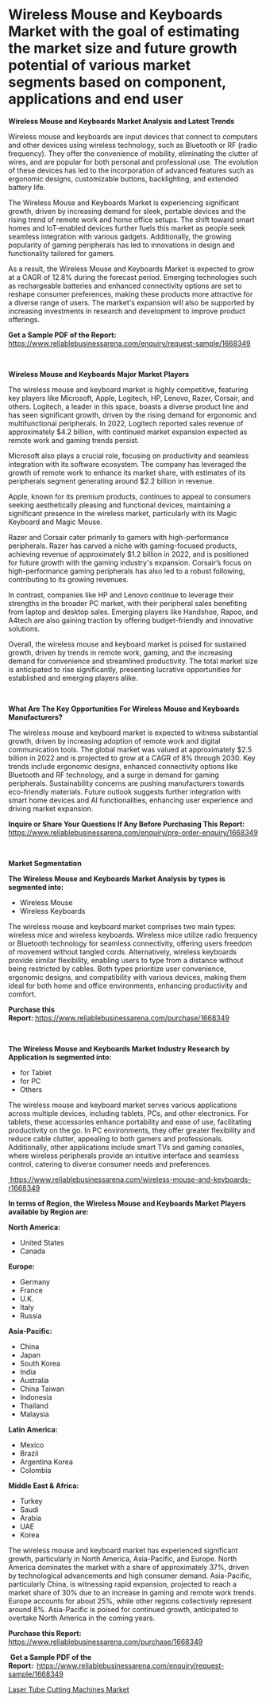 <p><h1>Wireless Mouse and Keyboards Market with the goal of estimating the market size and future growth potential of various market segments based on component, applications and end user</h1></p><p><strong>Wireless Mouse and Keyboards Market Analysis and Latest Trends</strong></p>
<p><p>Wireless mouse and keyboards are input devices that connect to computers and other devices using wireless technology, such as Bluetooth or RF (radio frequency). They offer the convenience of mobility, eliminating the clutter of wires, and are popular for both personal and professional use. The evolution of these devices has led to the incorporation of advanced features such as ergonomic designs, customizable buttons, backlighting, and extended battery life.</p><p>The Wireless Mouse and Keyboards Market is experiencing significant growth, driven by increasing demand for sleek, portable devices and the rising trend of remote work and home office setups. The shift toward smart homes and IoT-enabled devices further fuels this market as people seek seamless integration with various gadgets. Additionally, the growing popularity of gaming peripherals has led to innovations in design and functionality tailored for gamers.</p><p>As a result, the Wireless Mouse and Keyboards Market is expected to grow at a CAGR of 12.8% during the forecast period. Emerging technologies such as rechargeable batteries and enhanced connectivity options are set to reshape consumer preferences, making these products more attractive for a diverse range of users. The market's expansion will also be supported by increasing investments in research and development to improve product offerings.</p></p>
<p><strong>Get a Sample PDF of the Report:&nbsp;</strong> <a href="https://www.reliablebusinessarena.com/enquiry/request-sample/1668349?utm_campaign=1891&utm_medium=2&utm_source=Github&utm_content=ia&utm_term=06032025&utm_id=wireless-mouse-and-keyboards">https://www.reliablebusinessarena.com/enquiry/request-sample/1668349</a></p>
<p>&nbsp;</p>
<p><strong>Wireless Mouse and Keyboards Major Market Players</strong></p>
<p><p>The wireless mouse and keyboard market is highly competitive, featuring key players like Microsoft, Apple, Logitech, HP, Lenovo, Razer, Corsair, and others. Logitech, a leader in this space, boasts a diverse product line and has seen significant growth, driven by the rising demand for ergonomic and multifunctional peripherals. In 2022, Logitech reported sales revenue of approximately $4.2 billion, with continued market expansion expected as remote work and gaming trends persist.</p><p>Microsoft also plays a crucial role, focusing on productivity and seamless integration with its software ecosystem. The company has leveraged the growth of remote work to enhance its market share, with estimates of its peripherals segment generating around $2.2 billion in revenue.</p><p>Apple, known for its premium products, continues to appeal to consumers seeking aesthetically pleasing and functional devices, maintaining a significant presence in the wireless market, particularly with its Magic Keyboard and Magic Mouse.</p><p>Razer and Corsair cater primarily to gamers with high-performance peripherals. Razer has carved a niche with gaming-focused products, achieving revenue of approximately $1.2 billion in 2022, and is positioned for future growth with the gaming industry's expansion. Corsair’s focus on high-performance gaming peripherals has also led to a robust following, contributing to its growing revenues.</p><p>In contrast, companies like HP and Lenovo continue to leverage their strengths in the broader PC market, with their peripheral sales benefiting from laptop and desktop sales. Emerging players like Handshoe, Rapoo, and A4tech are also gaining traction by offering budget-friendly and innovative solutions.</p><p>Overall, the wireless mouse and keyboard market is poised for sustained growth, driven by trends in remote work, gaming, and the increasing demand for convenience and streamlined productivity. The total market size is anticipated to rise significantly, presenting lucrative opportunities for established and emerging players alike.</p></p>
<p>&nbsp;</p>
<p><strong>What Are The Key Opportunities For Wireless Mouse and Keyboards Manufacturers?</strong></p>
<p><p>The wireless mouse and keyboard market is expected to witness substantial growth, driven by increasing adoption of remote work and digital communication tools. The global market was valued at approximately $2.5 billion in 2022 and is projected to grow at a CAGR of 8% through 2030. Key trends include ergonomic designs, enhanced connectivity options like Bluetooth and RF technology, and a surge in demand for gaming peripherals. Sustainability concerns are pushing manufacturers towards eco-friendly materials. Future outlook suggests further integration with smart home devices and AI functionalities, enhancing user experience and driving market expansion.</p></p>
<p><strong>Inquire or Share Your Questions If Any Before Purchasing This Report:</strong> <a href="https://www.reliablebusinessarena.com/enquiry/pre-order-enquiry/1668349?utm_campaign=1891&utm_medium=2&utm_source=Github&utm_content=ia&utm_term=06032025&utm_id=wireless-mouse-and-keyboards">https://www.reliablebusinessarena.com/enquiry/pre-order-enquiry/1668349</a></p>
<p>&nbsp;</p>
<p><strong>Market Segmentation</strong></p>
<p><strong>The Wireless Mouse and Keyboards Market Analysis by types is segmented into:</strong></p>
<p><ul><li>Wireless Mouse</li><li>Wireless Keyboards</li></ul></p>
<p><p>The wireless mouse and keyboard market comprises two main types: wireless mice and wireless keyboards. Wireless mice utilize radio frequency or Bluetooth technology for seamless connectivity, offering users freedom of movement without tangled cords. Alternatively, wireless keyboards provide similar flexibility, enabling users to type from a distance without being restricted by cables. Both types prioritize user convenience, ergonomic designs, and compatibility with various devices, making them ideal for both home and office environments, enhancing productivity and comfort.</p></p>
<p><strong>Purchase this Report:&nbsp;</strong><a href="https://www.reliablebusinessarena.com/purchase/1668349?utm_campaign=1891&utm_medium=2&utm_source=Github&utm_content=ia&utm_term=06032025&utm_id=wireless-mouse-and-keyboards">https://www.reliablebusinessarena.com/purchase/1668349</a></p>
<p>&nbsp;</p>
<p><strong>The Wireless Mouse and Keyboards Market Industry Research by Application is segmented into:</strong></p>
<p><ul><li>for Tablet</li><li>for PC</li><li>Others</li></ul></p>
<p><p>The wireless mouse and keyboard market serves various applications across multiple devices, including tablets, PCs, and other electronics. For tablets, these accessories enhance portability and ease of use, facilitating productivity on the go. In PC environments, they offer greater flexibility and reduce cable clutter, appealing to both gamers and professionals. Additionally, other applications include smart TVs and gaming consoles, where wireless peripherals provide an intuitive interface and seamless control, catering to diverse consumer needs and preferences.</p></p>
<p><a href="https://www.reliablebusinessarena.com/wireless-mouse-and-keyboards-r1668349?utm_campaign=1891&utm_medium=2&utm_source=Github&utm_content=ia&utm_term=06032025&utm_id=wireless-mouse-and-keyboards">&nbsp;https://www.reliablebusinessarena.com/wireless-mouse-and-keyboards-r1668349</a></p>
<p><strong>In terms of Region, the Wireless Mouse and Keyboards Market Players available by Region are:</strong></p>
<p>
    <p> <strong> North America: </strong>
        <ul>
            <li>United States</li>
            <li>Canada</li>
        </ul>
        </p> 
    <p> <strong> Europe: </strong>
        <ul>
            <li>Germany</li>
            <li>France</li>
            <li>U.K.</li>
            <li>Italy</li>
            <li>Russia</li>
        </ul>
        </p> 
    <p> <strong> Asia-Pacific: </strong>
        <ul>
            <li>China</li>
            <li>Japan</li>
            <li>South Korea</li>
            <li>India</li>
            <li>Australia</li>
            <li>China Taiwan</li>
            <li>Indonesia</li>
            <li>Thailand</li>
            <li>Malaysia</li>
        </ul>
        </p> 
    <p> <strong> Latin America: </strong>
        <ul>
            <li>Mexico</li>
            <li>Brazil</li>
            <li>Argentina Korea</li>
            <li>Colombia</li>
        </ul>
        </p> 
    <p> <strong> Middle East & Africa: </strong>
        <ul>
            <li>Turkey</li>
            <li>Saudi</li>
            <li>Arabia</li>
            <li>UAE</li>
            <li>Korea</li>
        </ul>
    </p>
    </p>
<p><p>The wireless mouse and keyboard market has experienced significant growth, particularly in North America, Asia-Pacific, and Europe. North America dominates the market with a share of approximately 37%, driven by technological advancements and high consumer demand. Asia-Pacific, particularly China, is witnessing rapid expansion, projected to reach a market share of 30% due to an increase in gaming and remote work trends. Europe accounts for about 25%, while other regions collectively represent around 8%. Asia-Pacific is poised for continued growth, anticipated to overtake North America in the coming years.</p></p>
<p><strong>Purchase this Report: </strong><a href="https://www.reliablebusinessarena.com/purchase/1668349?utm_campaign=1891&utm_medium=2&utm_source=Github&utm_content=ia&utm_term=06032025&utm_id=wireless-mouse-and-keyboards">https://www.reliablebusinessarena.com/purchase/1668349</a></p>
<p>&nbsp;<strong>Get a Sample PDF of the Report:&nbsp;&nbsp;</strong><a href="https://www.reliablebusinessarena.com/enquiry/request-sample/1668349?utm_campaign=1891&utm_medium=2&utm_source=Github&utm_content=ia&utm_term=06032025&utm_id=wireless-mouse-and-keyboards">https://www.reliablebusinessarena.com/enquiry/request-sample/1668349</a></p>
<p><strong></strong></p>
<p><p><a href="https://github.com/Krish2023na/Market-Research-Report-List-7/blob/main/laser-tube-cutting-machines-market.md?utm_campaign=1891&utm_medium=2&utm_source=Github&utm_content=ia&utm_term=06032025&utm_id=wireless-mouse-and-keyboards">Laser Tube Cutting Machines Market</a></p></p>